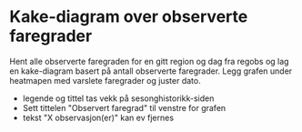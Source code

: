 # Kake-diagram over observerte faregrader

Hent alle observerte faregraden for en gitt region og dag fra regobs og lag en kake-diagram basert på antall observerte faregrader. 
Legg grafen under heatmapen med varslete faregrader og juster dato.

- legende og tittel tas vekk på sesonghistorikk-siden
- Sett tittelen "Observert faregrad" til venstre for grafen
- tekst "X observasjon(er)" kan ev fjernes